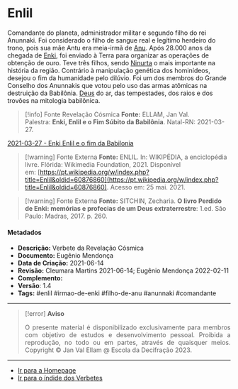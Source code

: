 # Enlil

Comandante do planeta, administrador militar e segundo filho do rei Anunnaki. Foi considerado o filho de sangue real e legítimo herdeiro do trono, pois sua mãe Antu era meia-irmã de [Anu](Anu.md). Após 28.000 anos da chegada de [Enki](Enki.md), foi enviado à Terra para organizar as operações de obtenção de ouro. Teve três filhos, sendo [Ninurta](Ninurta.md) o mais importante na história da região. Contrário à manipulação genética dos hominídeos, desejou o fim da humanidade pelo dilúvio. Foi um dos membros do Grande Conselho dos Anunnakis que votou pelo uso das armas atômicas na destruição da Babilônia. [Deus](Deus.md) do ar, das tempestades, dos raios e dos trovões na mitologia babilônica.

> [!info] Fonte Revelação Cósmica
> **Fonte:** ELLAM, Jan Val. Palestra: **Enki, Enlil e o Fim Súbito da Babilônia**. Natal-RN: 2021-03-27.

[2021-03-27 - Enki Enlil e o fim da Babilonia](2021-03-27%20-%20Enki%20Enlil%20e%20o%20fim%20da%20Babilonia.md)

> [!warning] Fonte Externa
> **Fonte:** ENLIL. In: WIKIPÉDIA, a enciclopédia livre. Flórida: Wikimedia Foundation, 2021. Disponível em: [https://pt.wikipedia.org/w/index.php?title=Enlil&oldid=60876860](https://pt.wikipedia.org/w/index.php?title=Enlil&oldid=60876860). Acesso em: 25 mai. 2021.

> [!warning] Fonte Externa
> **Fonte:** SITCHIN, Zecharia. **O livro Perdido de Enki: memórias e profecias de um Deus extraterrestre**: 1.ed. São Paulo: Madras, 2017. p. 260.

#### Metadados

-   **Descrição:** Verbete da Revelação Cósmica
-   **Documento:** Eugênio Mendonça
-   **Data de Criação:** 2021-06-14
-   **Revisão:** Cleumara Martins 2021-06-14; Eugênio Mendonça 2022-02-11
-   **Complemento:**
-   **Versão**: 1.4
-   **Tags:** #enlil #irmao-de-enki #filho-de-anu #anunnaki #comandante

---
> [!error] **Aviso**
> <p align="justify">O presente material é disponibilizado exclusivamente para membros com objetivo de estudos e desenvolvimento pessoal. Proibida a reprodução, no todo ou em partes, através de quaisquer meios. Copyright © Jan Val Ellam @ Escola da Decifração 2023. </p>

---
- [Ir para a Homepage](Homepage.canvas)
- [Ir para o índide dos Verbetes](ÍNDIDE%20GERAL%20DOS%20VERBETES.canvas)